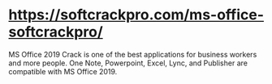 # https://softcrackpro.com/ms-office-softcrackpro/
MS Office 2019 Crack is one of the best applications for business workers and more people. One Note, Powerpoint, Excel, Lync, and Publisher are compatible with MS Office 2019.
